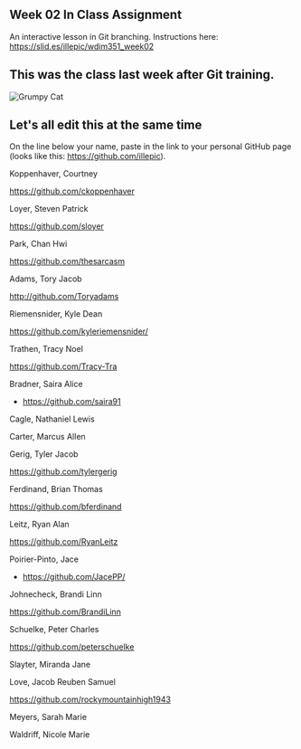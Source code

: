 ## Week 02 In Class Assignment

An interactive lesson in Git branching. Instructions here: https://slid.es/illepic/wdim351_week02

## This was the class last week after Git training.

![Grumpy Cat](https://dl.dropbox.com/u/115284/wdim351/week02/tard.jpg "Tard")

## Let's all edit this at the same time

On the line below your name, paste in the link to your personal GitHub page (looks like this: https://github.com/illepic).

Koppenhaver, Courtney

https://github.com/ckoppenhaver

Loyer, Steven Patrick

https://github.com/sloyer

Park, Chan Hwi

https://github.com/thesarcasm

Adams, Tory Jacob

http://github.com/Toryadams

Riemensnider, Kyle Dean

https://github.com/kyleriemensnider/

Trathen, Tracy Noel

https://github.com/Tracy-Tra

Bradner, Saira Alice

* https://github.com/saira91

Cagle, Nathaniel Lewis

Carter, Marcus Allen

Gerig, Tyler Jacob

https://github.com/tylergerig

Ferdinand, Brian Thomas

https://github.com/bferdinand

Leitz, Ryan Alan

https://github.com/RyanLeitz

Poirier-Pinto, Jace

* https://github.com/JacePP/

Johnecheck, Brandi Linn

https://github.com/BrandiLinn

Schuelke, Peter Charles

https://github.com/peterschuelke

Slayter, Miranda Jane

Love, Jacob Reuben Samuel

https://github.com/rockymountainhigh1943

Meyers, Sarah Marie

Waldriff, Nicole Marie
